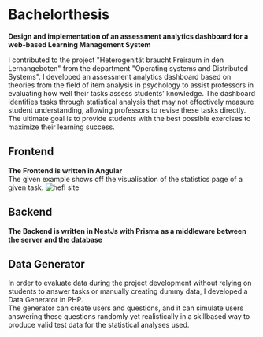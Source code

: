 # Bachelorthesis
<b>Design and implementation of an assessment analytics dashboard for a web-based
Learning Management System</b>

I contributed to the project "Heterogenität braucht Freiraum in den Lernangeboten" from the department "Operating systems and Distributed Systems". 
I developed an assessment analytics dashboard based on theories from the field of item analysis in psychology to assist professors in evaluating how well their tasks assess students' knowledge. 
The dashboard identifies tasks through statistical analysis that may not effectively measure student understanding, allowing professors to revise these tasks directly. 
The ultimate goal is to provide students with the best possible exercises to maximize their learning success.

## Frontend
<b> The Frontend is written in Angular </b> <br>
The given example shows off the visualisation of the statistics page of a given task.
![hefl site](https://github.com/kfliemann/Bachelorthesis/assets/39403385/8493fd31-7987-4252-805f-ac6752057147)




## Backend
<b> The Backend is written in NestJs with Prisma as a middleware between the server and the database </b>

## Data Generator
In order to evaluate data during the project development without relying on students to answer tasks or manually creating dummy data, I developed a Data Generator in PHP. <br> 
The generator can create users and questions, and it can simulate users answering these questions randomly yet realistically in a skillbased way to produce valid test data for the statistical analyses used.
